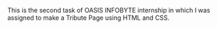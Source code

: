 This is the second task of OASIS INFOBYTE internship in which I was assigned to make a Tribute Page using HTML and CSS.
